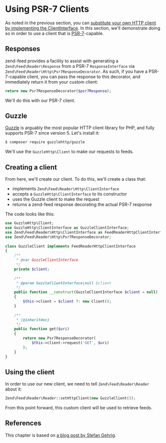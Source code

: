 # Using PSR-7 Clients

As noted in the previous section, you can [substitute your own HTTP client by implementing the ClientInterface](http-clients.md#clientinterface-and-headerawareclientinterface).
In this section, we'll demonstrate doing so in order to use a client that is
[PSR-7](http://www.php-fig.org/psr/psr-7/)-capable.

## Responses

zend-feed provides a facility to assist with generating a
`Zend\Feed\Reader\Response` from a PSR-7 `ResponseInterface` via
`Zend\Feed\Reader\Http\Psr7ResponseDecorator`. As such, if you have a
PSR-7-capable client, you can pass the response to this decorator, and
immediately return it from your custom client:

```php
return new Psr7ResponseDecorator($psr7Response);
```

We'll do this with our PSR-7 client.

## Guzzle

[Guzzle](http://docs.guzzlephp.org/en/latest/) is arguably the most popular HTTP
client library for PHP, and fully supports PSR-7 since version 5. Let's install
it:

```bash
$ composer require guzzlehttp/guzzle
```

We'll use the `GuzzleHttp\Client` to make our requests to feeds.

## Creating a client

From here, we'll create our client. To do this, we'll create a class that:

- implements `Zend\Feed\Reader\Http\ClientInterface`
- accepts a `GuzzleHttp\ClientInterface` to its constructor
- uses the Guzzle client to make the request
- returns a zend-feed response decorating the actual PSR-7 response

The code looks like this:

```php
use GuzzleHttp\Client;
use GuzzleHttp\ClientInterface as GuzzleClientInterface;
use Zend\Feed\Reader\Http\ClientInterface as FeedReaderHttpClientInterface;
use Zend\Feed\Reader\Http\Psr7ResponseDecorator;
 
class GuzzleClient implements FeedReaderHttpClientInterface
{
    /**
     * @var GuzzleClientInterface
     */
    private $client;
 
    /**
     * @param GuzzleClientInterface|null $client
     */
    public function __construct(GuzzleClientInterface $client = null)
    {
        $this->client = $client ?: new Client();
    }
 
    /**
     * {@inheritdoc}
     */
    public function get($uri)
    {
        return new Psr7ResponseDecorator(
			$this->client->request('GET', $uri)
		);
    }
}
```

## Using the client

In order to use our new client, we need to tell `Zend\Feed\Reader\Reader` about
it:

```php
Zend\Feed\Reader\Reader::setHttpClient(new GuzzleClient());
```

From this point forward, this custom client will be used to retrieve feeds.

## References

This chapter is based on [a blog post by Stefan Gehrig](https://www.teqneers.de/2016/05/zendfeedreader-guzzle-and-psr-7/).
